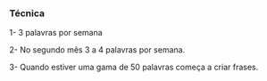 ### Técnica 
1- 3 palavras por semana


2-  No segundo mês 3 a 4 palavras por semana.

3- Quando estiver uma gama de 50 palavras começa a criar frases.


